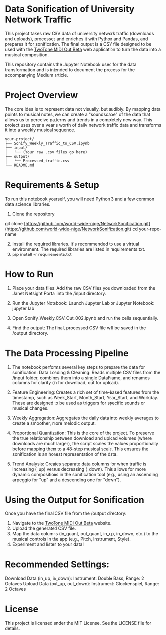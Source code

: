 # Data Sonification of University Network Traffic  

This project takes raw CSV data of university network traffic (downloads and uploads), processes and enriches it with Python and Pandas, and prepares it for sonification. The final output is a CSV file designed to be used with the [TwoTone MIDI Out Beta](https://twotone-midiout-beta.netlify.app/) web application to turn the data into a musical composition.

This repository contains the Jupyter Notebook used for the data transformation and is intended to document the process for the accompanying Medium article.

# Project Overview
The core idea is to represent data not visually, but audibly. By mapping data points to musical notes, we can create a "soundscape" of the data that allows us to perceive patterns and trends in a completely new way. This project uses over a year's worth of daily network traffic data and transforms it into a weekly musical sequence.  

```
your-project/  
├── Sonify_Weekly_Traffic_to_CSV.ipynb  
├── input/  
│   └── (Your raw .csv files go here)  
├── output/  
│   └── Processed_traffic.csv  
└── README.md  
```


# Requirements & Setup
To run this notebook yourself, you will need Python 3 and a few common data science libraries.

1. Clone the repository:

git clone [https://github.com/world-wide-nige/NetworkSonification.git](https://github.com/world-wide-nige/NetworkSonification.git)
cd your-repo-name

2. Install the required libraries. It's recommended to use a virtual environment. The required libraries are listed in requirements.txt.
3. pip install -r requirements.txt

# How to Run
1. Place your data files: Add the raw CSV files you downloaded from the Janet Netsight Portal into the /input directory.
2. Run the Jupyter Notebook: Launch Jupyter Lab or Jupyter Notebook:
jupyter lab

3. Open Sonify_Weekly_CSV_Out_002.ipynb and run the cells sequentially.
4. Find the output: The final, processed CSV file will be saved in the /output directory.

# The Data Processing Pipeline

1. The notebook performs several key steps to prepare the data for sonification:
Data Loading & Cleaning: Reads multiple CSV files from the /input folder, combines them into a single DataFrame, and renames columns for clarity (in for download, out for upload).

2. Feature Engineering: Creates a rich set of time-based features from the timestamp, such as Week_Start, Month_Start, Year_Start, and Workday. These are designed to be used as triggers for specific sounds or musical changes.

3. Weekly Aggregation: Aggregates the daily data into weekly averages to create a smoother, more melodic output.

4. Proportional Quantization: This is the core of the project. To preserve the true relationship between download and upload volumes (where downloads are much larger), the script scales the values proportionally before mapping them to a 48-step musical scale. This ensures the sonification is an honest representation of the data.

5. Trend Analysis: Creates separate data columns for when traffic is increasing (_up) versus decreasing (_down). This allows for more dynamic compositions in the sonification tool (e.g., using an ascending arpeggio for "up" and a descending one for "down").

# Using the Output for Sonification
Once you have the final CSV file from the /output directory:

1. Navigate to the [TwoTone MIDI Out Beta](https://twotone-midiout-beta.netlify.app/) website.
2. Upload the generated CSV file.
3. Map the data columns (in_quant, out_quant, in_up, in_down, etc.) to the musical controls in the app (e.g., Pitch, Instrument, Style).
4. Experiment and listen to your data!

# Recommended Settings:
Download Data (in_up, in_down): Instrument: Double Bass, Range: 2 Octaves
Upload Data (out_up, out_down): Instrument: Glockenspiel, Range: 2 Octaves

# License
This project is licensed under the MIT License. See the LICENSE file for details.
